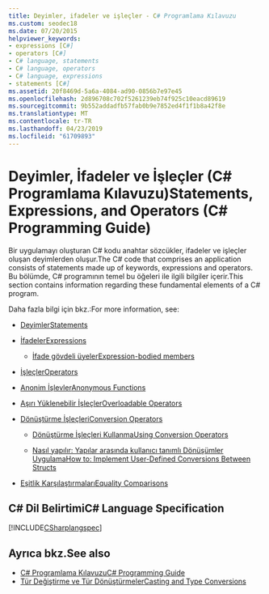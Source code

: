 ```yaml
---
title: Deyimler, ifadeler ve işleçler - C# Programlama Kılavuzu
ms.custom: seodec18
ms.date: 07/20/2015
helpviewer_keywords:
- expressions [C#]
- operators [C#]
- C# language, statements
- C# language, operators
- C# language, expressions
- statements [C#]
ms.assetid: 20f8469d-5a6a-4084-ad90-0856b7e97e45
ms.openlocfilehash: 2d896708c702f5261239eb74f925c10eacd89619
ms.sourcegitcommit: 9b552addadfb57fab0b9e7852ed4f1f1b8a42f8e
ms.translationtype: MT
ms.contentlocale: tr-TR
ms.lasthandoff: 04/23/2019
ms.locfileid: "61709893"
---
```

# <a name="statements-expressions-and-operators-c-programming-guide"></a><span data-ttu-id="760b0-102">Deyimler, İfadeler ve İşleçler (C# Programlama Kılavuzu)</span><span class="sxs-lookup"><span data-stu-id="760b0-102">Statements, Expressions, and Operators (C# Programming Guide)</span></span>

<span data-ttu-id="760b0-103">Bir uygulamayı oluşturan C# kodu anahtar sözcükler, ifadeler ve işleçler oluşan deyimlerden oluşur.</span><span class="sxs-lookup"><span data-stu-id="760b0-103">The C# code that comprises an application consists of statements made up of keywords, expressions and operators.</span></span> <span data-ttu-id="760b0-104">Bu bölümde, C# programının temel bu öğeleri ile ilgili bilgiler içerir.</span><span class="sxs-lookup"><span data-stu-id="760b0-104">This section contains information regarding these fundamental elements of a C# program.</span></span>

 <span data-ttu-id="760b0-105">Daha fazla bilgi için bkz.:</span><span class="sxs-lookup"><span data-stu-id="760b0-105">For more information, see:</span></span>

- [<span data-ttu-id="760b0-106">Deyimler</span><span class="sxs-lookup"><span data-stu-id="760b0-106">Statements</span></span>](statements.md)

- [<span data-ttu-id="760b0-107">İfadeler</span><span class="sxs-lookup"><span data-stu-id="760b0-107">Expressions</span></span>](expressions.md)

  - [<span data-ttu-id="760b0-108">İfade gövdeli üyeler</span><span class="sxs-lookup"><span data-stu-id="760b0-108">Expression-bodied members</span></span>](expression-bodied-members.md)

- [<span data-ttu-id="760b0-109">İşleçler</span><span class="sxs-lookup"><span data-stu-id="760b0-109">Operators</span></span>](operators.md)

- [<span data-ttu-id="760b0-110">Anonim İşlevler</span><span class="sxs-lookup"><span data-stu-id="760b0-110">Anonymous Functions</span></span>](anonymous-functions.md)

- [<span data-ttu-id="760b0-111">Aşırı Yüklenebilir İşleçler</span><span class="sxs-lookup"><span data-stu-id="760b0-111">Overloadable Operators</span></span>](overloadable-operators.md)

- [<span data-ttu-id="760b0-112">Dönüştürme İşleçleri</span><span class="sxs-lookup"><span data-stu-id="760b0-112">Conversion Operators</span></span>](conversion-operators.md)

  - [<span data-ttu-id="760b0-113">Dönüştürme İşleçleri Kullanma</span><span class="sxs-lookup"><span data-stu-id="760b0-113">Using Conversion Operators</span></span>](using-conversion-operators.md)

  - [<span data-ttu-id="760b0-114">Nasıl yapılır: Yapılar arasında kullanıcı tanımlı Dönüşümler Uygulama</span><span class="sxs-lookup"><span data-stu-id="760b0-114">How to: Implement User-Defined Conversions Between Structs</span></span>](how-to-implement-user-defined-conversions-between-structs.md)

- [<span data-ttu-id="760b0-115">Eşitlik Karşılaştırmaları</span><span class="sxs-lookup"><span data-stu-id="760b0-115">Equality Comparisons</span></span>](equality-comparisons.md)

## <a name="c-language-specification"></a><span data-ttu-id="760b0-116">C# Dil Belirtimi</span><span class="sxs-lookup"><span data-stu-id="760b0-116">C# Language Specification</span></span>

[!INCLUDE[CSharplangspec](~/includes/csharplangspec-md.md)]

## <a name="see-also"></a><span data-ttu-id="760b0-117">Ayrıca bkz.</span><span class="sxs-lookup"><span data-stu-id="760b0-117">See also</span></span>

- [<span data-ttu-id="760b0-118">C# Programlama Kılavuzu</span><span class="sxs-lookup"><span data-stu-id="760b0-118">C# Programming Guide</span></span>](../../../csharp/programming-guide/index.md)
- [<span data-ttu-id="760b0-119">Tür Değiştirme ve Tür Dönüştürmeler</span><span class="sxs-lookup"><span data-stu-id="760b0-119">Casting and Type Conversions</span></span>](../../../csharp/programming-guide/types/casting-and-type-conversions.md)
